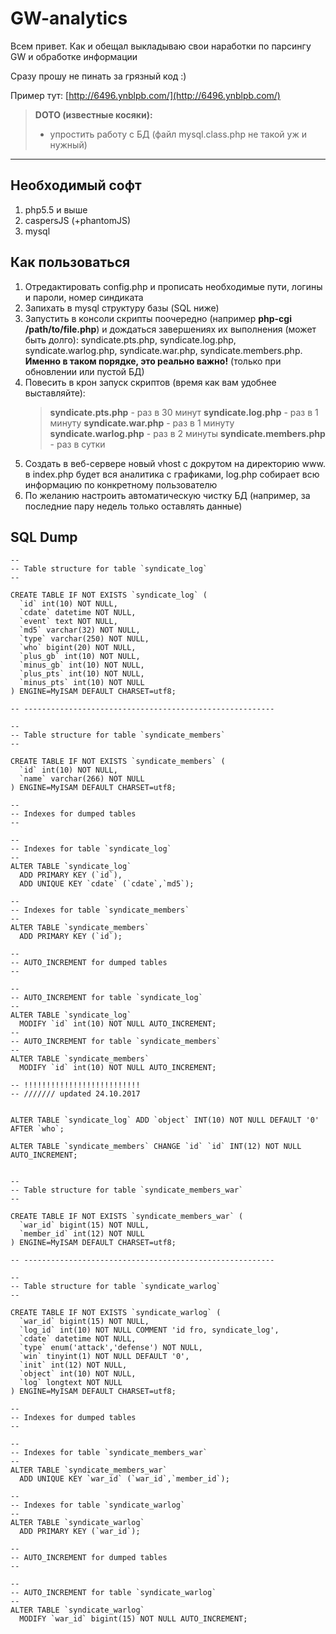 GW-analytics
===================
Всем привет. Как и обещал выкладываю свои наработки по парсингу GW и обработке информации

Сразу прошу не пинать за грязный код :)

Пример тут: [http://6496.ynblpb.com/](http://6496.ynblpb.com/)

> **DOTO (известные косяки):**
> - упростить работу с БД (файл mysql.class.php не такой уж и нужный)

----------
Необходимый софт
-------------
 1. php5.5 и выше
 2. caspersJS (+phantomJS)
 3. mysql

Как пользоваться
-------------
 1. Отредактировать config.php и прописать необходимые пути, логины и пароли, номер синдиката
 2. Запихать в mysql структуру базы (SQL ниже)
 3. Запустить в консоли скрипты поочередно (например **php-cgi /path/to/file.php**) и дождаться завершениях их выполнения (может быть долго): syndicate.pts.php, syndicate.log.php, syndicate.warlog.php, syndicate.war.php, syndicate.members.php.
 **Именно в таком порядке, это реально важно!**
(только при обновлении или пустой БД)
 4. Повесить в крон запуск скриптов (время как вам удобнее выставляйте):
	 > **syndicate.pts.php** - раз в 30 минут
	 > **syndicate.log.php** - раз в 1 минуту
     > **syndicate.war.php** - раз в 1 минуту
     > **syndicate.warlog.php** - раз в 2 минуты
	 > **syndicate.members.php** - раз в сутки
 4. Создать в веб-сервере новый vhost с докрутом на директорию www. в index.php будет вся аналитика с графиками, log.php собирает всю информацию по конкретному пользователю
 5. По желанию настроить автоматическую чистку БД (например, за последние пару недель только оставлять данные)


SQL Dump
-------------
```
--
-- Table structure for table `syndicate_log`
--

CREATE TABLE IF NOT EXISTS `syndicate_log` (
  `id` int(10) NOT NULL,
  `cdate` datetime NOT NULL,
  `event` text NOT NULL,
  `md5` varchar(32) NOT NULL,
  `type` varchar(250) NOT NULL,
  `who` bigint(20) NOT NULL,
  `plus_gb` int(10) NOT NULL,
  `minus_gb` int(10) NOT NULL,
  `plus_pts` int(10) NOT NULL,
  `minus_pts` int(10) NOT NULL
) ENGINE=MyISAM DEFAULT CHARSET=utf8;

-- --------------------------------------------------------

--
-- Table structure for table `syndicate_members`
--

CREATE TABLE IF NOT EXISTS `syndicate_members` (
  `id` int(10) NOT NULL,
  `name` varchar(266) NOT NULL
) ENGINE=MyISAM DEFAULT CHARSET=utf8;

--
-- Indexes for dumped tables
--

--
-- Indexes for table `syndicate_log`
--
ALTER TABLE `syndicate_log`
  ADD PRIMARY KEY (`id`),
  ADD UNIQUE KEY `cdate` (`cdate`,`md5`);

--
-- Indexes for table `syndicate_members`
--
ALTER TABLE `syndicate_members`
  ADD PRIMARY KEY (`id`);

--
-- AUTO_INCREMENT for dumped tables
--

--
-- AUTO_INCREMENT for table `syndicate_log`
--
ALTER TABLE `syndicate_log`
  MODIFY `id` int(10) NOT NULL AUTO_INCREMENT;
--
-- AUTO_INCREMENT for table `syndicate_members`
--
ALTER TABLE `syndicate_members`
  MODIFY `id` int(10) NOT NULL AUTO_INCREMENT;

-- !!!!!!!!!!!!!!!!!!!!!!!!!!
-- /////// updated 24.10.2017


ALTER TABLE `syndicate_log` ADD `object` INT(10) NOT NULL DEFAULT '0' AFTER `who`;

ALTER TABLE `syndicate_members` CHANGE `id` `id` INT(12) NOT NULL AUTO_INCREMENT;


--
-- Table structure for table `syndicate_members_war`
--

CREATE TABLE IF NOT EXISTS `syndicate_members_war` (
  `war_id` bigint(15) NOT NULL,
  `member_id` int(12) NOT NULL
) ENGINE=MyISAM DEFAULT CHARSET=utf8;

-- --------------------------------------------------------

--
-- Table structure for table `syndicate_warlog`
--

CREATE TABLE IF NOT EXISTS `syndicate_warlog` (
  `war_id` bigint(15) NOT NULL,
  `log_id` int(10) NOT NULL COMMENT 'id fro, syndicate_log',
  `cdate` datetime NOT NULL,
  `type` enum('attack','defense') NOT NULL,
  `win` tinyint(1) NOT NULL DEFAULT '0',
  `init` int(12) NOT NULL,
  `object` int(10) NOT NULL,
  `log` longtext NOT NULL
) ENGINE=MyISAM DEFAULT CHARSET=utf8;

--
-- Indexes for dumped tables
--

--
-- Indexes for table `syndicate_members_war`
--
ALTER TABLE `syndicate_members_war`
  ADD UNIQUE KEY `war_id` (`war_id`,`member_id`);

--
-- Indexes for table `syndicate_warlog`
--
ALTER TABLE `syndicate_warlog`
  ADD PRIMARY KEY (`war_id`);

--
-- AUTO_INCREMENT for dumped tables
--

--
-- AUTO_INCREMENT for table `syndicate_warlog`
--
ALTER TABLE `syndicate_warlog`
  MODIFY `war_id` bigint(15) NOT NULL AUTO_INCREMENT;




```




